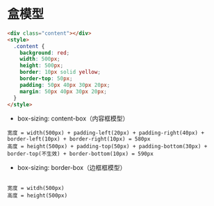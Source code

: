 # 盒模型

``` html
<div class="content"></div>
<style>
  .content {
    background: red;
    width: 500px;
    height: 500px;
    border: 10px solid yellow;
    border-top: 50px;
    padding: 50px 40px 30px 20px;
    margin: 50px 40px 30px 20px;
  }
</style>
```
- box-sizing: content-box（内容框模型）

```
宽度 = width(500px) + padding-left(20px) + padding-right(40px) + border-left(10px) + border-right(10px) = 580px
高度 = height(500px) + padding-top(50px) + padding-bottom(30px) + border-top(不生效) + border-bottom(10px) = 590px
```

- box-sizing: border-box（边框框模型）

```

宽度 = witdh(500px)
高度 = height(500px)
```
